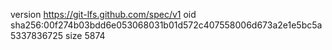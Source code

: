 version https://git-lfs.github.com/spec/v1
oid sha256:00f274b03bdd6e053068031b01d572c407558006d673a2e1e5bc5a5337836725
size 5874
